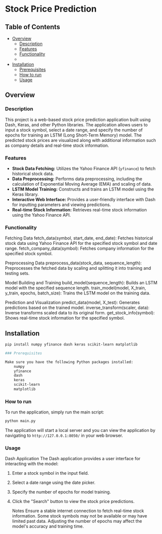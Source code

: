 # Stock Price Prediction

## Table of Contents
- [Overview](#Overview)
    - [Description](#Description)
    - [Features](#Features)
    - [Functionality](#Functionality) 
    - 
- [Installation](#Installation)
    - [Prerequisites](#Prerequisites)
    - [How to run](#How-to-run)
    - [Usage](#Usage)

## Overview

### Description

This project is a web-based stock price prediction application built using Dash, Keras, and other Python libraries. The application allows users to input a stock symbol, select a date range, and specify the number of epochs for training an LSTM (Long Short-Term Memory) model. The predicted stock prices are visualized along with additional information such as company details and real-time stock information.

### Features

- **Stock Data Fetching:** Utilizes the Yahoo Finance API (`yfinance`) to fetch historical stock data.
- **Data Preprocessing:** Performs data preprocessing, including the calculation of Exponential Moving Average (EMA) and scaling of data.
- **LSTM Model Training:** Constructs and trains an LSTM model using the Keras library.
- **Interactive Web Interface:** Provides a user-friendly interface with Dash for inputting parameters and viewing predictions.
- **Real-time Stock Information:** Retrieves real-time stock information using the Yahoo Finance API.

### Functionality
Fetching Data
fetch_data(symbol, start_date, end_date): Fetches historical stock data using Yahoo Finance API for the specified stock symbol and date range.
fetch_company_data(symbol): Fetches company information for the specified stock symbol.

Preprocessing Data
preprocess_data(stock_data, sequence_length): Preprocesses the fetched data by scaling and splitting it into training and testing sets.

Model Building and Training
build_model(sequence_length): Builds an LSTM model with the specified sequence length.
train_model(model, X_train, y_train, epochs, batch_size): Trains the LSTM model on the training data.

Prediction and Visualization
predict_data(model, X_test): Generates predictions based on the trained model.
inverse_transform(scaler, data): Inverse transforms scaled data to its original form.
get_stock_info(symbol): Shows real-time stock information for the specified symbol.

## Installation
```bash
pip install numpy yfinance dash keras scikit-learn matplotlib

### Prerequisites

Make sure you have the following Python packages installed:
    numpy
    yfinance
    dash
    keras
    scikit-learn
    matplotlib

```
### How to run

To run the application, simply run the main script:
```python
python main.py

```
The application will start a local server and you can view the application by navigating to ```http://127.0.0.1:8050/``` in your web browser.


### Usage
Dash Application
The Dash application provides a user interface for interacting with the model:
1. Enter a stock symbol in the input field.
2. Select a date range using the date picker.
3. Specify the number of epochs for model training.
4. Click the "Search" button to view the stock price predictions.

    Notes
Ensure a stable internet connection to fetch real-time stock information.
Some stock symbols may not be available or may have limited past data.
Adjusting the number of  epochs may affect the model's accuracy and training time.
